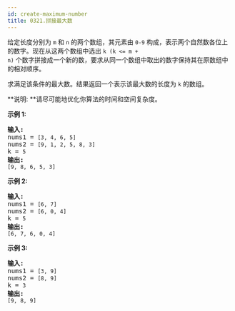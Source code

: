 ```yaml
---
id: create-maximum-number
title: 0321.拼接最大数
---
```

给定长度分别为 <code>m</code> 和 <code>n</code> 的两个数组，其元素由 <code>0-9</code> 构成，表示两个自然数各位上的数字。现在从这两个数组中选出 <code>k (k &lt;= m + n)</code> 个数字拼接成一个新的数，要求从同一个数组中取出的数字保持其在原数组中的相对顺序。

求满足该条件的最大数。结果返回一个表示该最大数的长度为 <code>k</code> 的数组。

**说明: **请尽可能地优化你算法的时间和空间复杂度。

**示例 1:**


<pre><strong>输入:</strong><br/>nums1 = <code>[3, 4, 6, 5]</code><br/>nums2 = <code>[9, 1, 2, 5, 8, 3]</code><br/>k = <code>5</code><br/><strong>输出:</strong><br/><code>[9, 8, 6, 5, 3]</code></pre>

**示例 2:**


<pre><strong>输入:</strong><br/>nums1 = <code>[6, 7]</code><br/>nums2 = <code>[6, 0, 4]</code><br/>k = <code>5</code><br/><strong>输出:</strong><br/><code>[6, 7, 6, 0, 4]</code></pre>

**示例 3:**


<pre><strong>输入:</strong><br/>nums1 = <code>[3, 9]</code><br/>nums2 = <code>[8, 9]</code><br/>k = <code>3</code><br/><strong>输出:</strong><br/><code>[9, 8, 9]</code></pre>

